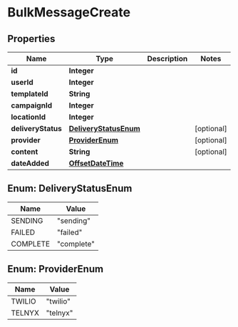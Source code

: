 # BulkMessageCreate

## Properties
Name | Type | Description | Notes
------------ | ------------- | ------------- | -------------
**id** | **Integer** |  | 
**userId** | **Integer** |  | 
**templateId** | **String** |  | 
**campaignId** | **Integer** |  | 
**locationId** | **Integer** |  | 
**deliveryStatus** | [**DeliveryStatusEnum**](#DeliveryStatusEnum) |  |  [optional]
**provider** | [**ProviderEnum**](#ProviderEnum) |  |  [optional]
**content** | **String** |  |  [optional]
**dateAdded** | [**OffsetDateTime**](OffsetDateTime.md) |  | 

<a name="DeliveryStatusEnum"></a>
## Enum: DeliveryStatusEnum
Name | Value
---- | -----
SENDING | &quot;sending&quot;
FAILED | &quot;failed&quot;
COMPLETE | &quot;complete&quot;

<a name="ProviderEnum"></a>
## Enum: ProviderEnum
Name | Value
---- | -----
TWILIO | &quot;twilio&quot;
TELNYX | &quot;telnyx&quot;
